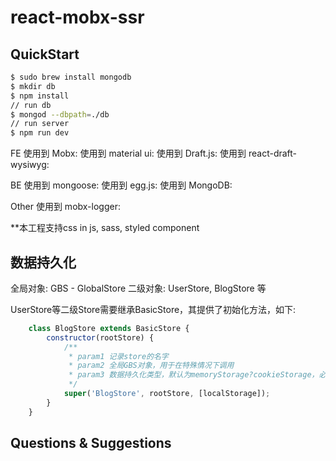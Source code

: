 # react-mobx-ssr

## QuickStart

```bash
$ sudo brew install mongodb
$ mkdir db
$ npm install
// run db
$ mongod --dbpath=./db
// run server
$ npm run dev
```

FE
使用到 Mobx:                   [](https://mobx.js.org/)
使用到 material ui:            [](https://material-ui-next.com)
使用到 Draft.js:               [](https://draftjs.org/docs/)
使用到 react-draft-wysiwyg:    [](https://jpuri.github.io/react-draft-wysiwyg/#/docs)

BE
使用到 mongoose:               [](http://mongoosejs.com/docs/guide.html)
使用到 egg.js:                 [](http://eggjs.org/zh-cn/intro/)
使用到 MongoDB:                [](https://docs.mongodb.com/)

Other
使用到 mobx-logger:            [](https://github.com/winterbe/mobx-logger)

**本工程支持css in js, sass, styled component

## 数据持久化
全局对象: GBS - GlobalStore
二级对象: UserStore, BlogStore 等

UserStore等二级Store需要继承BasicStore，其提供了初始化方法，如下:
``` javaScript
    class BlogStore extends BasicStore {
        constructor(rootStore) {
            /**
             * param1 记录store的名字
             * param2 全局GBS对象，用于在特殊情况下调用
             * param3 数据持久化类型，默认为memoryStorage?cookieStorage，必须以数组的形式传入
             */
            super('BlogStore', rootStore, [localStorage]);
        }
    }
```


## Questions & Suggestions
